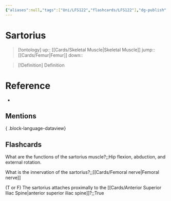 ```yaml
---
{"aliases":null,"tags":["Uni/LFS122","flashcards/LFS122"],"dg-publish":true,"permalink":"/cards/sartorius/","dgPassFrontmatter":true}
---
```


# Sartorius

> [!ontology]
> up:: [[Cards/Skeletal Muscle\|Skeletal Muscle]]
> jump:: [[Cards/Femur\|Femur]]
> down:: 

> [!Definition] Definition
> 

# Reference
- 

## Mentions

{ .block-language-dataview}

## Flashcards

What are the functions of the sartorius muscle?;;Hip flexion, abduction, and external rotation.
<!--SR:!2023-12-02,88,250-->

What is the innervation of the sartorius?;;[[Cards/Femoral nerve\|Femoral nerve]]
<!--SR:!2023-12-03,89,250-->

(T or F) The sartorius attaches proximally to the [[Cards/Anterior Superior Iliac Spine\|anterior superior iliac spine]]?;;True
<!--SR:!2023-10-26,15,246-->